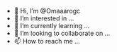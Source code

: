 - 👋 Hi, I’m @Omaaarogc
- 👀 I’m interested in ...
- 🌱 I’m currently learning ...
- 💞️ I’m looking to collaborate on ...
- 📫 How to reach me ...

<!---
Omaaarogc/Omaaarogc is a ✨ special ✨ repository because its `README.md` (this file) appears on your GitHub profile.
You can click the Preview link to take a look at your changes.
--->
